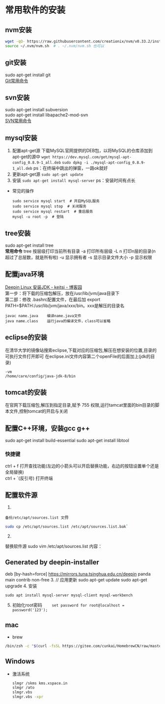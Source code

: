 # 常用软件的安装

## nvm安装
```bash
wget -qO- https://raw.githubusercontent.com/creationix/nvm/v0.33.2/install.sh | bash
source ~/.nvm/nvm.sh  # . ~/.nvm/nvm.sh 也可以
```

## git安装
sudo apt-get install git  
[Git常用命令](./Git.md)

## svn安装
sudo apt-get install subversion  
sudo apt-get install libapache2-mod-svn  
[SVN常用命令](./svn.md)

## mysql安装
1. 配置apt-get源
   下载MySQL官网提供的DEB包，以将MySQL的仓库添加到apt-get的源中
   `wget https://dev.mysql.com/get/mysql-apt-config_0.8.9-1_all.deb`
   `sudo dpkg -i ./mysql-apt-config_0.8.9-1_all.deb`
   ps：在终端中跳出的弹窗，一路ok就好
2. 更新apt-get源
   `sudo apt-get update`
3. 安装
   `sudo apt-get install mysql-server`
   ps：安装时间有点长
- 常见的操作
  ```
  sudo service mysql start  # 开启MySQL服务
  sudo service mysql stop  # 关闭服务
  sudo service mysql restart  # 重启服务
  mysql -u root -p  # 登陆
  ```

## tree安装
sudo apt-get install tree  
**常用命令**
tree 按层级打印当前所有目录
-a 打印所有层级
-L n 打印n层的目录(n超过了总层数，就是所有啦)
-u 显示拥有者
-s 显示目录文件大小
-p 显示权限

## 配置java环境  
[Deepin Linux 安装JDK - keitsi - 博客园](https://www.cnblogs.com/keitsi/p/5817433.html)  
第一步：将下载的压缩包解压，放在/usr/lib/jvm/java目录下   
第二部：修改 .bashrc配置文件，在最后加  export PATH=$PATH:/usr/lib/jvm/java/xxx/bin。xxx是解压的目录名   
```
javac name.java    编译name.java文件   
java name.class    运行java的编译文件，class可以省略   
```

## eclipse的安装
在清华大学的镜像站搜索eclipse,下载对应的压缩包,解压在想安装的位置,目录的可执行文件打开即可
在eclipse.ini文件内容第二个openFile的后面加上(jdk的目录)
```
-vm
/home/care/config/java-jdk-8/bin
```

## tomcat的安装
在官网下载压缩包,解压到指定目录,赋予 755 权限,运行tamcat里面的bin目录的脚本文件,控制tomcat的开启与关闭

## 配置C++环境，安装gcc g++
sudo apt-get install build-essential
sudo apt-get install libtool

### 快捷键
ctrl + f  打开查找功能(左边的小箭头可以开启替换功能，右边的按钮设置单个还是全局替换)  
ctrl + `(反引号)   打开终端  

## 配置软件源
1. 
  `备份/etc/apt/sources.list 文`件
  ```bash
  sudo cp /etc/apt/sources.list /etc/apt/sources.list.bak`
  ```
2. 
  替换软件源
  sudo vim /etc/apt/sources.list
  内容：
  ## Generated by deepin-installer
  deb [by-hash=force] https://mirrors.tuna.tsinghua.edu.cn/deepin panda main contrib non-free
3. 
  // 应用更新
  sudo apt-get update
  sudo apt-get upgrade
4. 安装
   ```
   sudo apt install mysql-server mysql-client mysql-workbench
   ```

5. 初始化root密码
　　```set password for root@localhost = password('123');```


## mac
- brew
```bash
/bin/zsh -c "$(curl -fsSL https://gitee.com/cunkai/HomebrewCN/raw/master/Homebrew.sh)"
```

## Windows
- 激活系统  
  ```bash
  slmgr /skms kms.xspace.in
  slmgr /ato
  slmgr.vbs
  slmgr.vbs -xpr
  ```